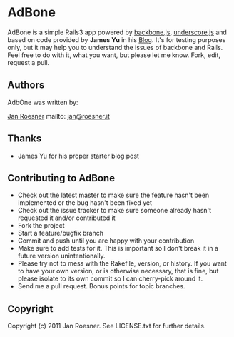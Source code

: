 AdBone
========

AdBone is a simple Rails3 app powered by [backbone.js](http://documentcloud.github.com/backbone/), [underscore.js](http://documentcloud.github.com/underscore/) and based on code provided by **James Yu** in his [Blog](http://www.jamesyu.org/2011/01/27/cloudedit-a-backbone-js-tutorial-by-example/). It's for testing purposes only, but it may help you to understand the issues of backbone and Rails. Feel free to do with it, what you want, but please let me know. Fork, edit, request a pull.

Authors
-------

AdbOne was written by:

[Jan Roesner](http://railspotting.de) mailto: <jan@roesner.it>

Thanks
------

* James Yu for his proper starter blog post

Contributing to AdBone
-----------------------

* Check out the latest master to make sure the feature hasn't been implemented or the bug hasn't been fixed yet
* Check out the issue tracker to make sure someone already hasn't requested it and/or contributed it
* Fork the project
* Start a feature/bugfix branch
* Commit and push until you are happy with your contribution
* Make sure to add tests for it. This is important so I don't break it in a future version unintentionally.
* Please try not to mess with the Rakefile, version, or history. If you want to have your own version, or is otherwise necessary, that is fine, but please isolate to its own commit so I can cherry-pick around it.
* Send me a pull request. Bonus points for topic branches.


Copyright
---------

Copyright (c) 2011 Jan Roesner. See LICENSE.txt for further details.
